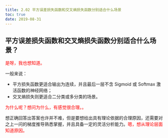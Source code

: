 ```yaml
---
title: 2.02 平方误差损失函数和交叉熵损失函数分别适合什么场景
toc: true
date: 2019-08-31
---
```


## 平方误差损失函数和交叉熵损失函数分别适合什么场景？

<span style="color:red;">是呀，我也想知道。</span>

一般来说：

- 平方损失函数更适合输出为连续，并且最后一层不含 Sigmoid 或 Softmax 激活函数的神经网络；
- 交叉熵损失则更适合二分类或多分类的场景。

<span style="color:red;">为什么呢？想问为什么，有感觉很合理。。</span>

想正确回答出答案也许并不难，但是要想给出具有理论依据的合理原因，还需要对之上一问的梯度推导熟悉掌握，并且具备一定的灵活分析能力。<span style="color:red;">嗯，想从理论层面知道原因。</span>
